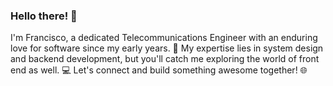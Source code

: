 ### Hello there! 👋

I'm Francisco, a dedicated Telecommunications Engineer with an enduring love for software since my early years. 🚀 My expertise lies in system design and backend development, but you'll catch me exploring the world of front end as well. 💻 Let's connect and build something awesome together! 🌐

<!--
**franciscopaglia/franciscopaglia** is a ✨ _special_ ✨ repository because its `README.md` (this file) appears on your GitHub profile.

Here are some ideas to get you started:

- 🔭 I’m currently working on ...
- 🌱 I’m currently learning ...
- 👯 I’m looking to collaborate on ...
- 🤔 I’m looking for help with ...
- 💬 Ask me about ...
- 📫 How to reach me: ...
- 😄 Pronouns: ...
- ⚡ Fun fact: ...
-->
